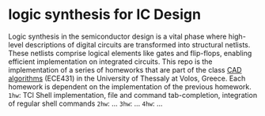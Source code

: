 # logic synthesis for IC Design
Logic synthesis in the semiconductor design is a vital phase where high-level descriptions of digital circuits are transformed into structural netlists. These netlists comprise logical elements like gates and flip-flops, enabling efficient implementation on integrated circuits. This repo is the implementation of a series of homeworks that are part of the class [CAD algorithms](https://courses.e-ce.uth.gr/ECE431/) (ECE431) in the University of Thessaly at Volos, Greece. Each homework is dependent on the implementation of the previous homework.
`1hw`: TCl Shell implementation, file and command tab-completion, integration of regular shell commands
`2hw`: ...
`3hw`: ...
`4hw`: ...
